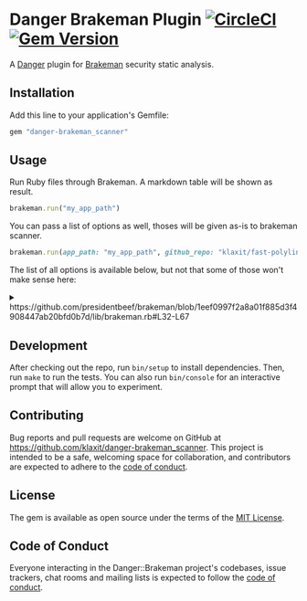 # Danger Brakeman Plugin [![CircleCI](https://circleci.com/gh/klaxit/danger-brakeman_scanner.svg?style=shield)](https://circleci.com/gh/klaxit/danger-brakeman_scanner) [![Gem Version](https://badge.fury.io/rb/danger-brakeman_scanner.svg)](https://badge.fury.io/rb/danger-brakeman_scanner)

A [Danger] plugin for [Brakeman] security static analysis.

## Installation

Add this line to your application's Gemfile:

```ruby
gem "danger-brakeman_scanner"
```

## Usage

Run Ruby files through Brakeman. A markdown table will be shown as result.

```ruby
brakeman.run("my_app_path")
```

You can pass a list of options as well, thoses will be given as-is to brakeman
scanner.

```ruby
brakeman.run(app_path: "my_app_path", github_repo: "klaxit/fast-polylines")
```

The list of all options is available below, but not that some of those won't make sense here:

<details>
<summary>
https://github.com/presidentbeef/brakeman/blob/1eef0997f2a8a01f885d3f4908447ab20bfd0b7d/lib/brakeman.rb#L32-L67
</summary>

- `:app_path` - path to root of Rails app (required)
- `:additional_checks_path` - array of additional directories containing additional out-of-tree checks to run
- `:additional_libs_path` - array of additional application relative lib directories (ex. app/mailers) to process
- `:assume_all_routes` - assume all methods are routes (default: true)
- `:check_arguments` - check arguments of methods (default: true)
- `:collapse_mass_assignment` - report unprotected models in single warning (default: false)
- `:combine_locations` - combine warning locations (default: true)
- `:config_file` - configuration file
- `:escape_html` - escape HTML by default (automatic)
- `:exit_on_error` - only affects Commandline module (default: true)
- `:exit_on_warn` - only affects Commandline module (default: true)
- `:github_repo` - github repo to use for file links (user/repo[/path][@ref])
- `:highlight_user_input` - highlight user input in reported warnings (default: true)
- `:html_style` - path to CSS file
- `:ignore_model_output` - consider models safe (default: false)
- `:index_libs` - add libraries to call index (default: true)
- `:interprocedural` - limited interprocedural processing of method calls (default: false)
- `:message_limit` - limit length of messages
- `:min_confidence` - minimum confidence (0-2, 0 is highest)
- `:output_files` - files for output
- `:output_formats` - formats for output (:to_s, :to_tabs, :to_csv, :to_html)
- `:parallel_checks` - run checks in parallel (default: true)
- `:parser_timeout` - set timeout for parsing an individual file (default: 10 seconds)
- `:print_report` - if no output file specified, print to stdout (default: false)
- `:quiet` - suppress most messages (default: true)
- `:rails3` - force Rails 3 mode (automatic)
- `:rails4` - force Rails 4 mode (automatic)
- `:rails5` - force Rails 5 mode (automatic)
- `:rails6` - force Rails 6 mode (automatic)
- `:report_routes` - show found routes on controllers (default: false)
- `:run_checks` - array of checks to run (run all if not specified)
- `:safe_methods` - array of methods to consider safe
- `:skip_libs` - do not process lib/ directory (default: false)
- `:skip_checks` - checks not to run (run all if not specified)
- `:absolute_paths` - show absolute path of each file (default: false)
- `:summary_only` - only output summary section of report for plain/table (:summary_only, :no_summary, true)

</details>

## Development

After checking out the repo, run `bin/setup` to install dependencies. Then, run `make` to run the tests. You can also run `bin/console` for an interactive prompt that will allow you to experiment.

## Contributing

Bug reports and pull requests are welcome on GitHub at https://github.com/klaxit/danger-brakeman_scanner. This project is intended to be a safe, welcoming space for collaboration, and contributors are expected to adhere to the [code of conduct].


## License

The gem is available as open source under the terms of the [MIT License](https://opensource.org/licenses/MIT).

## Code of Conduct

Everyone interacting in the Danger::Brakeman project's codebases, issue trackers, chat rooms and mailing lists is expected to follow the [code of conduct].

[code of conduct]: https://github.com/klaxit/danger-brakeman_scanner/blob/master/CODE_OF_CONDUCT.md
[brakeman]: https://brakemanscanner.org/
[danger]: https://danger.systems/ruby/
